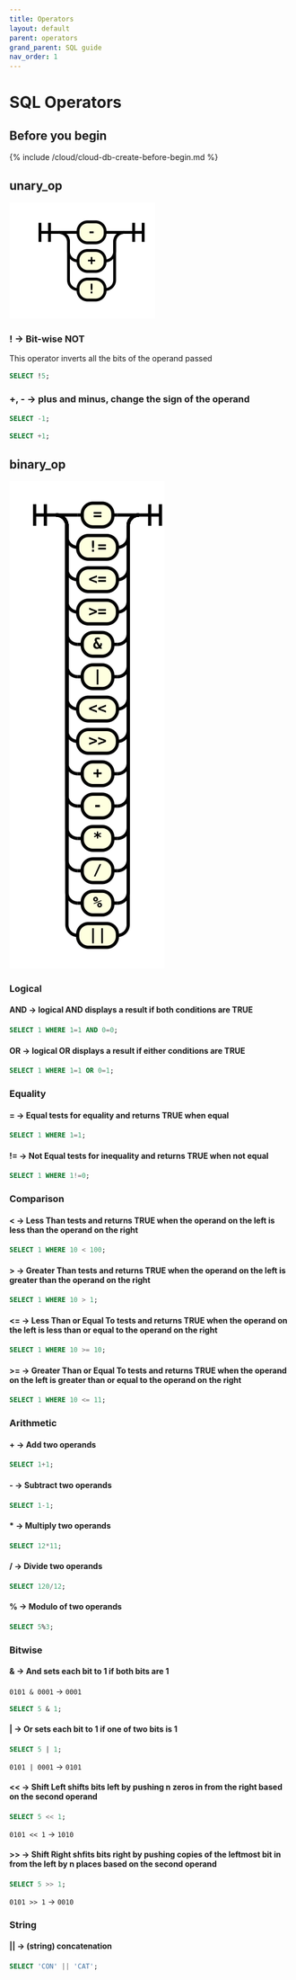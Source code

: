 ```yaml
---
title: Operators
layout: default
parent: operators
grand_parent: SQL guide
nav_order: 1
---
```


# SQL Operators



## Before you begin

{% include /cloud/cloud-db-create-before-begin.md %}


## unary_op
![expr](/assets/images/sql-guide/unary_op.svg)

### ! → Bit-wise NOT

This operator inverts all the bits of the operand passed

```sql
SELECT !5;
```

### +, - → plus and minus, change the sign of the operand

```sql
SELECT -1;
```

```sql
SELECT +1;
```

## binary_op
![expr](/assets/images/sql-guide/binary_op.svg)

### Logical

#### AND → logical AND displays a result if both conditions are TRUE

```sql
SELECT 1 WHERE 1=1 AND 0=0;
```

#### OR → logical OR displays a result if either conditions are TRUE

```sql
SELECT 1 WHERE 1=1 OR 0=1;
```

### Equality
#### = → Equal tests for equality and returns TRUE when equal

```sql
SELECT 1 WHERE 1=1;
```

#### != → Not Equal tests for inequality and returns TRUE when not equal

```sql
SELECT 1 WHERE 1!=0;
```

### Comparison
#### < → Less Than tests and returns TRUE when the operand on the left is less than the operand on the right

```sql
SELECT 1 WHERE 10 < 100;
```

#### > → Greater Than tests and returns TRUE when the operand on the left is greater than the operand on the right


```sql
SELECT 1 WHERE 10 > 1;
```

#### <= → Less Than or Equal To tests and returns TRUE when the operand on the left is less than  or equal to the operand on the right


```sql
SELECT 1 WHERE 10 >= 10;
```

#### >= → Greater Than or Equal To tests and returns TRUE when the operand on the left is greater than or equal to the operand on the right


```sql
SELECT 1 WHERE 10 <= 11;
```

### Arithmetic
#### + → Add two operands

```sql
SELECT 1+1;
```

#### - → Subtract two operands

```sql
SELECT 1-1;
```

#### * → Multiply two operands

```sql
SELECT 12*11;
```

#### / → Divide two operands

```sql
SELECT 120/12;
```

#### % → Modulo of two operands

```sql
SELECT 5%3;
```

### Bitwise
#### & → And sets each bit to 1 if both bits are 1

`0101 & 0001` ->  `0001`

```sql
SELECT 5 & 1;
```

#### | → Or sets each bit to 1 if one of two bits is 1

```sql
SELECT 5 | 1;
```

`0101 | 0001` -> `0101`

#### << → Shift Left shifts bits left by pushing n zeros in from the right based on the second operand

```sql
SELECT 5 << 1;
```

`0101 << 1` ->  `1010`

#### >> → Shift Right shfits bits right by pushing copies of the leftmost bit in from the left by n places based on the second operand

```sql
SELECT 5 >> 1;
```

`0101 >> 1` -> `0010`

### String
#### || → (string) concatenation

```sql 
SELECT 'CON' || 'CAT';
```
